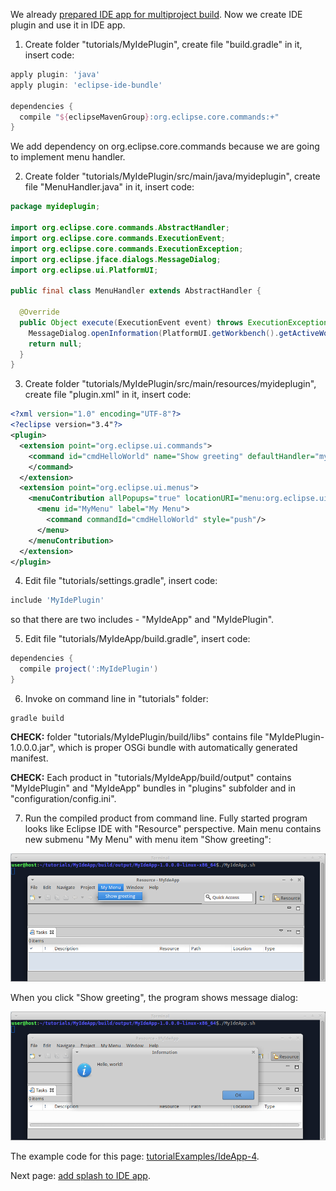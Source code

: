 We already [prepared IDE app for multiproject build](Prepare-IDE-app-for-multiproject-build). Now we create IDE plugin and use it in IDE app.

1. Create folder "tutorials/MyIdePlugin", create file "build.gradle" in it, insert code:

  ```groovy
  apply plugin: 'java'
  apply plugin: 'eclipse-ide-bundle'

  dependencies {
    compile "${eclipseMavenGroup}:org.eclipse.core.commands:+"
  }
  ```
  We add dependency on org.eclipse.core.commands because we are going to implement menu handler.

2. Create folder "tutorials/MyIdePlugin/src/main/java/myideplugin", create file "MenuHandler.java" in it, insert code:

  ```java
  package myideplugin;

  import org.eclipse.core.commands.AbstractHandler;
  import org.eclipse.core.commands.ExecutionEvent;
  import org.eclipse.core.commands.ExecutionException;
  import org.eclipse.jface.dialogs.MessageDialog;
  import org.eclipse.ui.PlatformUI;

  public final class MenuHandler extends AbstractHandler {

    @Override
    public Object execute(ExecutionEvent event) throws ExecutionException {
      MessageDialog.openInformation(PlatformUI.getWorkbench().getActiveWorkbenchWindow().getShell(), "Information", "Hello, world!");
      return null;
    }
  }
  ```
3. Create folder "tutorials/MyIdePlugin/src/main/resources/myideplugin", create file "plugin.xml" in it, insert code:

  ```xml
  <?xml version="1.0" encoding="UTF-8"?>
  <?eclipse version="3.4"?>
  <plugin>
    <extension point="org.eclipse.ui.commands">
      <command id="cmdHelloWorld" name="Show greeting" defaultHandler="myideplugin.MenuHandler">
      </command>
    </extension>
    <extension point="org.eclipse.ui.menus">
      <menuContribution allPopups="true" locationURI="menu:org.eclipse.ui.main.menu?after=additions">
        <menu id="MyMenu" label="My Menu">
          <command commandId="cmdHelloWorld" style="push"/>
        </menu>
      </menuContribution>
    </extension>
  </plugin>
  ```

4. Edit file "tutorials/settings.gradle", insert code:

  ```groovy
  include 'MyIdePlugin'
  ```
  so that there are two includes - "MyIdeApp" and "MyIdePlugin".

5. Edit file "tutorials/MyIdeApp/build.gradle", insert code:

  ```groovy
  dependencies {
    compile project(':MyIdePlugin')
  }
  ```

6. Invoke on command line in "tutorials" folder:
  ```shell
  gradle build
  ```

  **CHECK:** folder "tutorials/MyIdePlugin/build/libs" contains file "MyIdePlugin-1.0.0.0.jar", which is proper OSGi bundle with automatically generated manifest.

  **CHECK:** Each product in "tutorials/MyIdeApp/build/output" contains "MyIdePlugin" and "MyIdeApp" bundles in "plugins" subfolder and in "configuration/config.ini". 

7. Run the compiled product from command line. Fully started program looks like Eclipse IDE with "Resource" perspective. Main menu contains new submenu "My Menu" with menu item "Show greeting":

  ![IdeApp-4-run-1](images/IdeApp-4-run-1.png "IdeApp-4-run-1")

  When you click "Show greeting", the program shows message dialog:

  ![IdeApp-4-run-2](images/IdeApp-4-run-2.png "IdeApp-4-run-2")

The example code for this page: [tutorialExamples/IdeApp-4](../tree/master/tutorialExamples/IdeApp-4).

Next page: [add splash to IDE app](Add-splash-to-IDE-app).